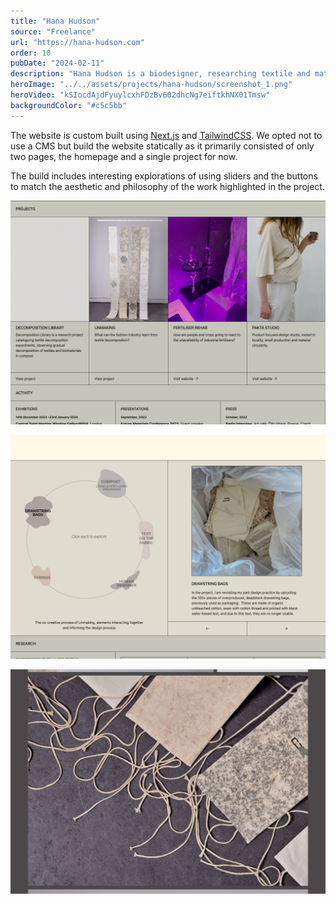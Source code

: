 ```yaml
---
title: "Hana Hudson"
source: "Freelance"
url: "https://hana-hudson.com"
order: 10
pubDate: "2024-02-11"
description: "Hana Hudson is a biodesigner, researching textile and material lifecycles. Wanting to build an online presence, she approached me to build a portfolio website to capture the various elements of her practise into a single website."
heroImage: "../../assets/projects/hana-hudson/screenshot_1.png"
heroVideo: "kSIocdAjdFyuylcxhFDzBv602dhcNg7eiftkhNX01Tmsw"
backgroundColor: "#c5c5bb"
---
```


The website is custom built using [Next.js](https://nextjs.org/) and [TailwindCSS](https://tailwindcss.com/). We opted not to use a CMS but build the website statically as it primarily consisted of only two pages, the homepage and a single project for now.

The build includes interesting explorations of using sliders and the buttons to match the aesthetic and philosophy of the work highlighted in the project.

![Another screenshot](../../assets/projects/hana-hudson/screenshot_2.png)

![Another screenshot](../../assets/projects/hana-hudson/screenshot_3.png)

![Another screenshot](../../assets/projects/hana-hudson/screenshot_4.png)
